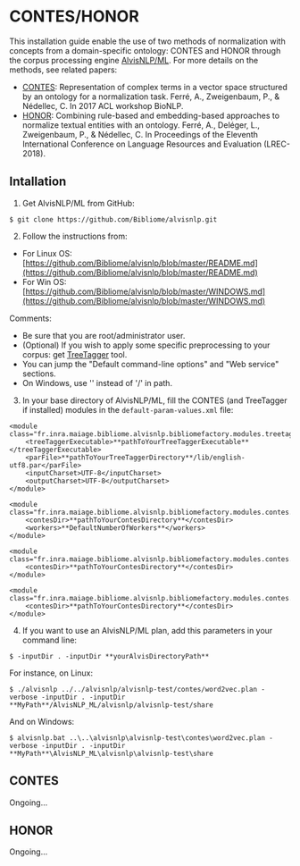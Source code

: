# CONTES/HONOR

This installation guide enable the use of two methods of normalization with concepts from a domain-specific ontology: CONTES and HONOR through the corpus processing engine [AlvisNLP/ML](https://bibliome.github.io/alvisnlp/).
For more details on the methods, see related papers:
- [CONTES](http://www.aclweb.org/anthology/W17-2312): Representation of complex terms in a vector space structured by an ontology for a normalization task. Ferré, A., Zweigenbaum, P., & Nédellec, C. In 2017 ACL workshop BioNLP.
- [HONOR](https://www.aclweb.org/anthology/L18-1543): Combining rule-based and embedding-based approaches to normalize textual entities with an ontology. Ferré, A., Deléger, L., Zweigenbaum, P., & Nédellec, C. In Proceedings of the Eleventh International Conference on Language Resources and Evaluation (LREC-2018).


## Intallation
1. Get AlvisNLP/ML from GitHub:
```
$ git clone https://github.com/Bibliome/alvisnlp.git
```

2. Follow the instructions from:
- For Linux OS: [https://github.com/Bibliome/alvisnlp/blob/master/README.md](https://github.com/Bibliome/alvisnlp/blob/master/README.md)
- For Win OS: [https://github.com/Bibliome/alvisnlp/blob/master/WINDOWS.md](https://github.com/Bibliome/alvisnlp/blob/master/WINDOWS.md)

Comments:
- Be sure that you are root/administrator user.
- (Optional) If you wish to apply some specific preprocessing to your corpus: get [TreeTagger](https://www.cis.uni-muenchen.de/~schmid/tools/TreeTagger/) tool.
- You can jump the "Default command-line options" and "Web service" sections.
- On Windows, use '\' instead of '/' in path.

3. In your base directory of AlvisNLP/ML, fill the CONTES (and TreeTagger if installed) modules in the `default-param-values.xml` file:
```
<module class="fr.inra.maiage.bibliome.alvisnlp.bibliomefactory.modules.treetagger.TreeTagger">
	<treeTaggerExecutable>**pathToYourTreeTaggerExecutable**</treeTaggerExecutable>
	<parFile>**pathToYourTreeTaggerDirectory**/lib/english-utf8.par</parFile>
	<inputCharset>UTF-8</inputCharset>
	<outputCharset>UTF-8</outputCharset>
</module>

<module class="fr.inra.maiage.bibliome.alvisnlp.bibliomefactory.modules.contes.Word2Vec">
	<contesDir>**pathToYourContesDirectory**</contesDir>
	<workers>**DefaultNumberOfWorkers**</workers>
</module>

<module class="fr.inra.maiage.bibliome.alvisnlp.bibliomefactory.modules.contes.ContesTrain">
	<contesDir>**pathToYourContesDirectory**</contesDir>
</module>

<module class="fr.inra.maiage.bibliome.alvisnlp.bibliomefactory.modules.contes.ContesPredict">
	<contesDir>**pathToYourContesDirectory**</contesDir>
</module>
```

4. If you want to use an AlvisNLP/ML plan, add this parameters in your command line:
```
$ -inputDir . -inputDir **yourAlvisDirectoryPath**
```
For instance, on Linux:
```
$ ./alvisnlp ../../alvisnlp/alvisnlp-test/contes/word2vec.plan -verbose -inputDir . -inputDir **MyPath**/AlvisNLP_ML/alvisnlp/alvisnlp-test/share
```
And on Windows:
```
$ alvisnlp.bat ..\..\alvisnlp\alvisnlp-test\contes\word2vec.plan -verbose -inputDir . -inputDir **MyPath**\AlvisNLP_ML\alvisnlp\alvisnlp-test\share
```


## CONTES 

Ongoing...

## HONOR 

Ongoing...

